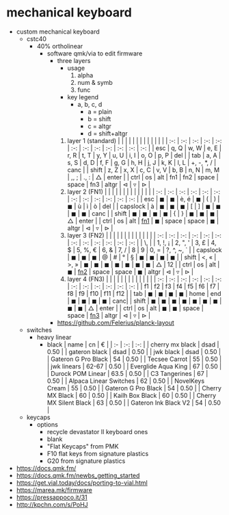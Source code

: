 # mechanical keyboard

+ custom mechanical keyboard
    + cstc40
        + 40% ortholinear
            + software qmk/via to edit firmware
                + three layers 
                    + usage
                        1. alpha
                        1. num & symb
                        1. func
                    + key legend
                        + a, b, c, d
                            + a = plain
                            + b = shift
                            + c = altgr
                            + d = shift+altgr
                    1. layer 1 (standard)
                        | | | | | | | | | | | | |
                        | :-: | :-: | :-: | :-: | :-: | :-: | :-: | :-: | :-: | :-: | :-: | :-: |
                        | esc | q, Q | w, W | e, E | r, R | t, T | y, Y | u, U | i, I | o, O | p, P | del |
                        | tab | a, A | s, S | d, D | f, F | g, G | h, H | j, J | k, K | l, L | +, -, *, / | canc |
                        | shift | z, Z | x, X | c, C | v, V | b, B | n, N | m, M | ,, ; | ., : | $\triangle$ | enter |
                        | ctrl | os | alt | fn1 | fn2 | space | space | fn3 | altgr | $\triangleleft$ | $\triangledown$ | $\triangleright$ |
                    1. layer 2 (FN1)
                        | | | | | | | | | | | | |
                        | :-: | :-: | :-: | :-: | :-: | :-: | :-: | :-: | :-: | :-: | :-: | :-: |
                        | esc | $\blacksquare$ | $\blacksquare$ | è, é | $\blacksquare$ | ( | ) | $\blacksquare$ | ù | ì | ò | del |
                        | capslock | à | $\blacksquare$ | $\blacksquare$ | $\blacksquare$ | [ | ] | $\blacksquare$ | $\blacksquare$ | $\blacksquare$ | $\blacksquare$ | canc |
                        | shift | $\blacksquare$ | $\blacksquare$ | $\blacksquare$ | $\blacksquare$ | { | } | $\blacksquare$ | $\blacksquare$ | $\blacksquare$ | $\triangle$ | enter |
                        | ctrl | os | alt | <u>fn1</u> | $\blacksquare$ | space | space | $\blacksquare$ | altgr | $\triangleleft$ | $\triangledown$ | $\triangleright$ |
                    1. layer 3 (FN2)
                        | | | | | | | | | | | | |
                        | :-: | :-: | :-: | :-: | :-: | :-: | :-: | :-: | :-: | :-: | :-: | :-: |
                        | \\, \| | 1, !, ¡ | 2, ", ' | 3, £ | 4, $ | 5, %, € | 6, & | 7, / | 8 | 9 | 0, = | ?, ^, ~, ` |
                        | capslock | $\blacksquare$ | $\blacksquare$ | $\blacksquare$ | @ | # | ° | § | $\blacksquare$ | $\blacksquare$ | $\blacksquare$ | $\blacksquare$ |
                        | shift | <, « | >, » | $\blacksquare$ | $\blacksquare$ | $\blacksquare$ | $\blacksquare$ | $\blacksquare$ | $\blacksquare$ | $\blacksquare$ | $\triangle$ | 12 |
                        | ctrl | os | alt | $\blacksquare$  | <u>fn2</u> | space | space | $\blacksquare$ | altgr | $\triangleleft$ | $\triangledown$ | $\triangleright$ |
                    1. layer 4 (FN3)
                        | | | | | | | | | | | | |
                        | :-: | :-: | :-: | :-: | :-: | :-: | :-: | :-: | :-: | :-: | :-: | :-: |
                        | f1 | f2 | f3 | f4 | f5 | f6 | f7 | f8 | f9 | f10 | f11 | f12 |
                        | tab | $\blacksquare$ | $\blacksquare$ | $\blacksquare$ | $\blacksquare$ | home | end | $\blacksquare$ | $\blacksquare$ | $\blacksquare$ | $\blacksquare$ | canc|
                        | shift | $\blacksquare$ | $\blacksquare$ | $\blacksquare$ | $\blacksquare$ | $\blacksquare$ | $\blacksquare$ | $\blacksquare$ | $\blacksquare$ | $\blacksquare$ | $\triangle$ | enter |
                        | ctrl | os | alt | $\blacksquare$ | $\blacksquare$ | space | space | <u>fn3</u> | altgr | $\triangleleft$ | $\triangledown$ | $\triangleright$ |
                + https://github.com/Felerius/planck-layout
    + switches
        + heavy linear
            + black
                | name | cn | € |
                | :- | :-: | :-: |
                | cherry mx black | dsad | 0.50 |
                | gateron black | dsad | 0.50 |
                | jwk black | dsad | 0.50 |
                | Gateron G Pro Black | 54 | 0.50 |
                | Tecsee Carrot | 55 | 0.50 |
                | jwk linears | 62-67 | 0.50 |
                | Everglide Aqua King | 67 | 0.50 |
                | Durock POM Linear | 63.5 | 0.50 |
                | C3 Tangerines | 67 | 0.50 |
                | Alpaca Linear Switches | 62 | 0.50 |
                | NovelKeys Cream | 55 | 0.50 |
                | Gateron G Pro Black | 54 | 0.50 |
                | Cherry MX Black | 60 | 0.50 |
                | Kailh Box Black | 60 | 0.50 |
                | Cherry MX Silent Black | 63 | 0.50 |
                | Gateron Ink Black V2 | 54 | 0.50 |
    + keycaps
        + options
            + recycle devastator II keyboard ones
            + blank
            + "Flat Keycaps" from PMK
            + F10 flat keys from signature plastics
            + G20 from signature plastics
+ https://docs.qmk.fm/
+ https://docs.qmk.fm/newbs_getting_started
+ https://get.vial.today/docs/porting-to-vial.html
+ https://marea.mk/firmware
+ https://pressappoco.it/31
+ http://kpchn.com/s/PoHJ